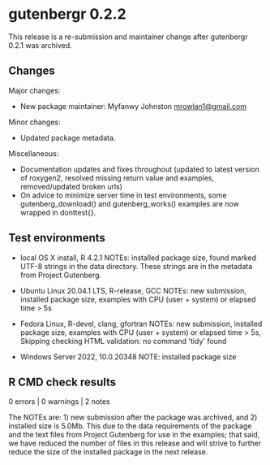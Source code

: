# gutenbergr 0.2.2

This release is a re-submission and maintainer change after gutenbergr 0.2.1 was archived.

## Changes

Major changes:

* New package maintainer: Myfanwy Johnston <mrowlan1@gmail.com>

Minor changes:

* Updated package metadata.

Miscellaneous:

* Documentation updates and fixes throughout (updated to latest version of roxygen2, resolved missing return value and examples, removed/updated broken urls)
* On advice to minimize server time in test environments, some gutenberg_download() and gutenberg_works() examples are now wrapped in donttest{}.

## Test environments

* local OS X install, R 4.2.1
    NOTEs: installed package size, found marked UTF-8 strings in the data directory. These strings are in the metadata from Project Gutenberg.

* Ubuntu Linux 20.04.1 LTS, R-release, GCC
    NOTEs: new submission, installed package size, examples with CPU (user + system) or elapsed time > 5s

* Fedora Linux, R-devel, clang, gfortran
    NOTEs: new submission, installed package size, examples with CPU (user + system) or elapsed time > 5s, Skipping checking HTML validation: no command 'tidy' found

* Windows Server 2022, 10.0.20348
    NOTE: installed package size

## R CMD check results

0 errors | 0 warnings | 2 notes

The NOTEs are: 1) new submission after the package was archived, and 2) installed size is  5.0Mb. This due to the data requirements of the package and the text files from Project Gutenberg for use in the examples; that said, we have reduced the number of files in this release and will strive to further reduce the size of the installed package in the next release.
